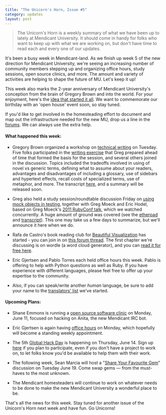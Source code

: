 ```yaml
---
title: "The Unicorn's Horn, Issue #5"
category: updates
layout: post
---
```


> The Unicorn's Horn is a weekly summary of what we have been up to lately at Mendicant University. It should come in handy for folks who want to keep up with what we are working on, but don't have time to read each and every one of our updates.

It's been a busy week in Mendicant-land. As we finish up week 5 of the new direction for Mendicant University, we're seeing an increasing number of community members stepping up and organizing office hours, study sessions, open source clinics, and more. The amount and variety of activities are helping to shape the future of MU.  Let's keep it up!

This week also marks the 2-year anniversary of Mendicant University's conception from the brain of Gregory Brown and into the world. For your enjoyment, here's the [idea that started it all](http://blog.rubybestpractices.com/posts/gregory/025-ruby-mendicant-university.html). We want to commemorate our birthday with an 'open house' event soon, so stay tuned.

If you'd like to get involved in the homesteading effort to document and map out the infrastructure needed for the new MU, drop us a line in the [forums](http://forum.mendicantuniversity.org). We can always use the extra help.

#### What happened this week: ####

* Gregory Brown organized a workshop on [technical writing](/activities/2012/06/05/technical-writing.html) on Tuesday. Five folks participated in the [writing exercise](http://forum.mendicantuniversity.org/discussion/17/task-for-the-upcoming-technical-writing-session) that Greg prepared ahead of time that formed the basis for the session, and several others joined in the discussion. Topics included the tradeoffs involved in using of novel vs generic terms, defining what to assume about your readers, advantages and disadvantages of including a glossary, use of sidebars and hypertext effects, recall costs of specialized terms, use of metaphor, and more. The transcript [here](http://anita.mendicantuniversity.org/mendicant/2012-06-05%2018:00%20UTC..2012-06-05%2020:00%20UTC.html), and a summary will be released soon.

* Greg also held a study session/roundtable discussion Friday on [using mock objects in testing](/activities/2012/06/07/mock-objects.html), together with Greg Moeck and Eric Hodel, based on Greg Moeck's [2011 RubyConf talk](http://www.youtube.com/watch?v=R9FOchgTtLM), which we watched concurrently.  A huge amount of ground was covered (see the [etherpad](http://piratepad.net/731bXotOWE) and [transcript](http://anita.mendicantuniversity.org/mendicant/2012-06-07%2023:00%20UTC..2012-06-08%2003:00%20UTC.html)). This one may take us a few days to summarize, but we'll announce it here when we do.

* Rafa de Castro's book reading club for [Beautiful Visualization](/updates/2012/06/04/reading-club-beautiful-visualization.html) has started - you can join in on [this forum thread](http://forum.mendicantuniversity.org/discussion/26/beautiful-visualization-chapter-3-wordle). The first chapter we're discussing is on wordle (a word cloud generator), and you can [read it for free here](http://blog.wordle.net/2010/05/wordle-as-beautiful-visualization.html).

* Eric Gjertsen and Pablo Torres each held office hours this week. Pablo is offering to help with Python questions as well as Ruby. If you have experience with different languages, please feel free to offer up your expertise to the community.

* Also, if you can speak/write another _human_ language, be sure to add your name to the [translators' list](https://github.com/mendicant/mendicantuniversity.org/wiki/Translation-volunteers) we've started.

#### Upcoming Plans:

* Shane Emmons is running a [open source software clinic](/activities/2012/06/11/oss-clinic-anita.html) on Monday, June 11, focused on hacking on Anita, the new Mendicant IRC bot.

* Eric Gjertsen is again having [office hours](/activities/2012/06/11/office-hours-with-eric_gjertsen.html) on Monday, which hopefully will become a standing weekly appointment.

* The 5th [Global Hack Day](/activities/2012/06/14/global-hack-day-5.html) is happening on Thursday, June 14. Sign up [here](https://github.com/mendicant/mendicantuniversity.org/wiki/Global-Hack-Day-5) if you plan to participate, even if you don't have a project to work on, to let folks know you'd be available to help them with their work.

* The following week, Sean Marcia will host a "[Share Your Favourite Gem](/activities/2012/06/19/share-your-favourite-gem.html)" discussion on Tuesday June 19. Come swap gems &mdash; from the must-haves to the most unknown.

* The Mendicant homesteaders will continue to work on whatever needs to be done to make the new Mendicant University a wonderful place to be. 

That's all the news for this week. Stay tuned for another issue of the Unicorn's Horn next week and have fun. Go Unicorns!
